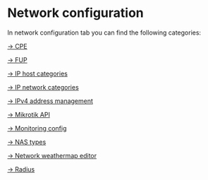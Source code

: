 Network configuration
=====================

In network configuration tab you can find the following categories:

[→ CPE](configuration/network/cpe/cpe.md)

[→ FUP](configuration/network/fup/fup.md)

[→ IP host categories](configuration/network/ip_host_categories/ip_host_categories.md)

[→ IP network categories](configuration/network/ip_network_categories/ip_network_categories.md)

[→ IPv4 address management](configuration/network/ipv4/ipv4.md)

[→ Mikrotik API](configuration/network/mikrotik_api/mikrotik_api.md)

[→ Monitoring config](configuration/network/monitoring_config/monitoring_config.md)

[→ NAS types](configuration/network/nas_types/nas_types.md)

[→ Network weathermap editor](configuration/network/network_weathermap_editor/network_weathermap_editor.md)

[→ Radius](configuration/network/radius/radius.md)
